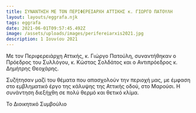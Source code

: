 ```yaml
---
title: ΣΥΝΑΝΤΗΣΗ ΜΕ ΤΟΝ ΠΕΡΙΦΕΡΕΙΑΡΧΗ ΑΤΤΙΚΗΣ κ. ΓΙΩΡΓΟ ΠΑΤΟΥΛΗ
layout: layouts/eggrafa.njk
tags: eggrafa
date: 2021-06-01T09:57:45.492Z
image: /assets/uploads/images/perifereiarxis2021.jpg
description: 1 Ιουνίου 2021
---
```

<!--StartFragment-->

Με τον Περιφερειάρχη Αττικής, κ. Γιώργο Πατούλη, συναντήθηκαν ο Πρόεδρος του Συλλόγου, κ. Κώστας Σολδάτος και ο Αντιπρόεδρος κ. Δημήτρης Θεοχάρης. 

Συζήτησαν μαζί του θέματα που απασχολούν την περιοχή μας, με έμφαση στο εμβληματικό έργο της κάλυψης της Αττικής οδού, στο Μαρούσι. Η συνάντηση διεξήχθη σε πολύ θερμό και θετικό κλίμα.

Το Διοικητικό Συμβούλιο

<!--EndFragment-->